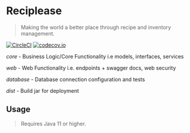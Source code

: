 # Reciplease
> Making the world a better place through recipe and inventory management.

[![CircleCI](https://circleci.com/gh/rhys-saldanha/reciplease/tree/master.svg?style=svg&circle-token=ae5f90383a510e80bfe4651c36942f25f4442106)](https://circleci.com/gh/rhys-saldanha/reciplease/tree/master)
[![codecov.io](https://codecov.io/gh/reciplease/reciplease/branch/master/graphs/badge.svg?token=lqPQFZZ3K5)](https://codecov.io/gh/reciplease/reciplease?branch=master)

*core* - Business Logic/Core Functionality i.e models, interfaces, services

*web* - Web Functionality i.e. endpoints + swagger docs, web security

*database* - Database connection configuration and tests

*dist* - Build jar for deployment


## Usage
> Requires Java 11 or higher.
